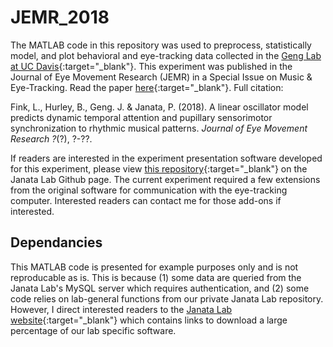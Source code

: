 # JEMR_2018
The MATLAB code in this repository was used to preprocess, statistically model, and plot behavioral and eye-tracking data collected in the [Geng Lab at UC Davis](http://genglab.ucdavis.edu/){:target="_blank"}. This experiment was published in the Journal of Eye Movement Research (JEMR) in a Special Issue on Music & Eye-Tracking. Read the paper [here](https://bop.unibe.ch/index.php/JEMR/index){:target="_blank"}. Full citation:

Fink, L., Hurley, B., Geng. J. & Janata, P. (2018). A linear oscillator model predicts dynamic temporal attention and pupillary sensorimotor synchronization to rhythmic musical patterns. *Journal of Eye Movement Research ?*(?), ?-??. 

If readers are interested in the experiment presentation software developed for this experiment, please view [this repository](https://github.com/janatalab/attmap){:target="_blank"} on the Janata Lab Github page. The current experiment required a few extensions from the original software for communication with the eye-tracking computer. Interested readers can contact me for those add-ons if interested. 

## Dependancies
This MATLAB code is presented for example purposes only and is not reproducable as is. This is because (1) some data are queried from the Janata Lab's MySQL server which requires authentication, and (2) some code relies on lab-general functions from our private Janata Lab repository. However, I direct interested readers to the [Janata Lab website](http://atonal.ucdavis.edu/resources/software/){:target="_blank"} which contains links to download a large percentage of our lab specific software.
